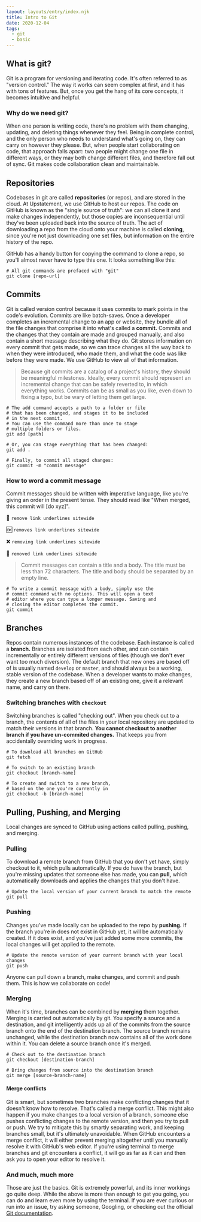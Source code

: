 ```yaml
---
layout: layouts/entry/index.njk
title: Intro to Git
date: 2020-12-04
tags:
  - git
  - basic
---
```


## What is git?

Git is a program for versioning and iterating code. It's often referred to as "version control." The way it works can seem complex at first, and it has with tons of features. But, once you get the hang of its core concepts, it becomes intuitive and helpful.

### Why do we need git?

When one person is writing code, there's no problem with them changing, updating, and deleting things whenever they feel. Being in complete control, and the only person who needs to understand what's going on, they can carry on however they please. But, when people start collaborating on code, that approach falls apart: two people might change one file in different ways, or they may both change different files, and therefore fall out of sync. Git makes code collaboration clean and maintainable.

## Repositories

Codebases in git are called **repositories** (or repos), and are stored in the cloud. At Upstatement, we use GitHub to host our repos. The code on GitHub is known as the "single source of truth": we can all clone it and make changes independently, but those copies are inconsequential until they've been uploaded back into the source of truth. The act of downloading a repo from the cloud onto your machine is called **cloning**, since you're not just downloading one set files, but information on the entire history of the repo.

GitHub has a handy button for copying the command to clone a repo, so you'll almost never have to type this one. It looks something like this:

```shell
# All git commands are prefaced with "git"
git clone [repo-url]
```

## Commits

Git is called version control because it uses commits to mark points in the code's evolution. Commits are like batch-saves. Once a developer completes an incremental change to an app or website, they bundle all of the file changes that comprise it into what's called a **commit.** Commits and the changes that they contain are made and grouped manually, and also contain a short message describing what they do. Git stores information on every commit that gets made, so we can trace changes all the way back to when they were introduced, who made them, and what the code was like before they were made. We use GitHub to view all of that information.

> Because git commits are a catalog of a project's history, they should be meaningful milestones. Ideally, every commit should represent an incremental change that can be safely reverted to, in which everything works. Commits can be as small as you like, even down to fixing a typo, but be wary of letting them get large.

```shell
# The add command accepts a path to a folder or file
# that has been changed, and stages it to be included
# in the next commit.
# You can use the command more than once to stage
# multiple folders or files.
git add [path]

# Or, you can stage everything that has been changed:
git add .

# Finally, to commit all staged changes:
git commit -m "commit message"
```

### How to word a commit message

Commit messages should be written with imperative language, like you're giving an order in the present tense. They should read like "When merged, this commit will [do xyz]".

:100: `remove link underlines sitewide`

:ok: `removes link underlines sitewide`

:x: `removing link underlines sitewide`

🤮 `removed link underlines sitewide`

> Commit messages can contain a title and a body. The title must be less than 72 characters. The title and body should be separated by an empty line.

```shell
# To write a commit message with a body, simply use the
# commit command with no options. This will open a text
# editor where you can type a longer message. Saving and
# closing the editor completes the commit.
git commit
```

## Branches

Repos contain numerous instances of the codebase. Each instance is called a **branch.** Branches are isolated from each other, and can contain incrementally or entirely different versions of files (though we don't ever want too much diversion). The default branch that new ones are based off of is usually named `develop` or `master`, and should always be a working, stable version of the codebase. When a developer wants to make changes, they create a new branch based off of an existing one, give it a relevant name, and carry on there.

### Switching branches with `checkout`

Switching branches is called "checking out". When you check out to a branch, the contents of all of the files in your local repository are updated to match their versions in that branch. **You cannot checkout to another branch if you have un-commited changes.** That keeps you from accidentally overriding work in progress.

```shell
# To download all branches on GitHub
git fetch

# To switch to an existing branch
git checkout [branch-name]

# To create and switch to a new branch,
# based on the one you're currently in
git checkout -b [branch-name]
```

## Pulling, Pushing, and Merging

Local changes are synced to GitHub using actions called pulling, pushing, and merging.

### Pulling

To download a remote branch from GitHub that you don't yet have, simply checkout to it, which pulls automatically. If you do have the branch, but you're missing updates that someone else has made, you can **pull,** which automatically downloads and applies the changes that you don't have.

```shell
# Update the local version of your current branch to match the remote
git pull
```

### Pushing

Changes you've made locally can be uploaded to the repo by **pushing.** If the branch you're in does not exist in GitHub yet, it will be automatically created. If it does exist, and you've just added some more commits, the local changes will get applied to the remote.

```shell
# Update the remote version of your current branch with your local changes
git push
```

Anyone can pull down a branch, make changes, and commit and push them. This is how we collaborate on code!

### Merging

When it's time, branches can be combined by **merging** them together. Merging is carried out automatically by git. You specify a source and a destination, and git intelligently adds up all of the commits from the source branch onto the end of the destination branch. The source branch remains unchanged, while the destination branch now contains all of the work done within it. You can delete a source branch once it's merged.

```shell
# Check out to the destination branch
git checkout [destination-branch]

# Bring changes from source into the destination branch
git merge [source-branch-name]
```

#### Merge conflicts

Git is smart, but sometimes two branches make conflicting changes that it doesn't know how to resolve. That's called a merge conflict. This might also happen if you make changes to a local version of a branch, someone else pushes conflicting changes to the remote version, and then you try to pull or push. We try to mitigate this by smartly separating work, and keeping branches small, but it's ultimately unavoidable. When GitHub encounters a merge conflict, it will either prevent merging altogether until you manually resolve it with GitHub's web editor. If you're using terminal to merge branches and git encounters a conflict, it will go as far as it can and then ask you to open your editor to resolve it.

### And much, much more

Those are just the basics. Git is extremely powerful, and its inner workings go quite deep. While the above is more than enough to get you going, you can do and learn even more by using the terminal. If you are ever curious or run into an issue, try asking someone, Googling, or checking out the official [Git documentation](https://git-scm.com/docs).
